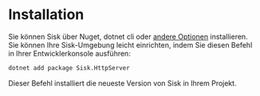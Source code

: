 # Installation

Sie können Sisk über Nuget, dotnet cli oder [andere Optionen](https://www.nuget.org/packages/Sisk.HttpServer/) installieren. Sie können Ihre Sisk-Umgebung leicht einrichten, indem Sie diesen Befehl in Ihrer Entwicklerkonsole ausführen:

```sh
dotnet add package Sisk.HttpServer
```

Dieser Befehl installiert die neueste Version von Sisk in Ihrem Projekt.